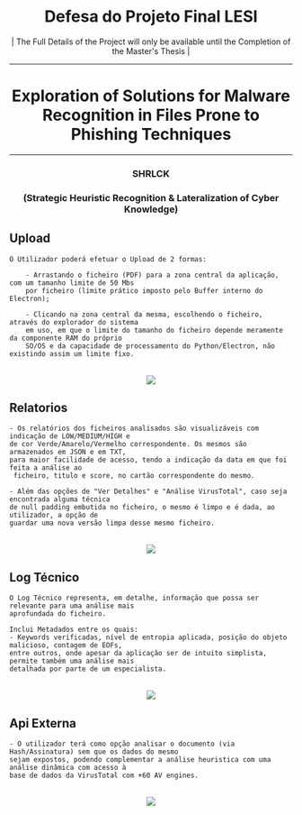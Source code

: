 # <h1 align="center"><b> Defesa do Projeto Final LESI </b></h1>
<p align="center">| The Full Details of the Project will only be available until the Completion of the Master's Thesis |</p>

---

<h1 align="center">Exploration of Solutions for Malware Recognition in Files Prone to Phishing Techniques</h1>

---

<h3 align="center">SHRLCK</h4>
<h3 align="center">(Strategic Heuristic Recognition & Lateralization of Cyber Knowledge) </h4>

##
## Upload

```
O Utilizador poderá efetuar o Upload de 2 formas:
       
    - Arrastando o ficheiro (PDF) para a zona central da aplicação, com um tamanho limite de 50 Mbs 
    por ficheiro (limite prático imposto pelo Buffer interno do Electron);
       
    - Clicando na zona central da mesma, escolhendo o ficheiro, através do explorador do sistema
    em uso, em que o limite do tamanho do ficheiro depende meramente da componente RAM do próprio
    SO/OS e da capacidade de processamento do Python/Electron, não existindo assim um limite fixo.
```

<br>

<div align="center">
  <img src = "https://github.com/user-attachments/assets/90717a1b-afb7-40ee-b791-1c98854183fb">
</div>


##
## Relatorios

```
- Os relatórios dos ficheiros analisados são visualizáveis com indicação de LOW/MEDIUM/HIGH e 
de cor Verde/Amarelo/Vermelho correspondente. Os mesmos são armazenados em JSON e em TXT, 
para maior facilidade de acesso, tendo a indicação da data em que foi feita a análise ao 
 ficheiro, titulo e score, no cartão correspondente do mesmo.
        
- Além das opções de "Ver Detalhes" e "Análise VirusTotal", caso seja encontrada alguma técnica 
de null padding embutida no ficheiro, o mesmo é limpo e é dada, ao utilizador, a opção de 
guardar uma nova versão limpa desse mesmo ficheiro.
```

<br>

<div align="center">
  <img src = "https://github.com/user-attachments/assets/c10e14e2-5a14-4c46-a792-17f7af68b666">
</div>


##
## Log Técnico

```
O Log Técnico representa, em detalhe, informação que possa ser relevante para uma análise mais 
aprofundada do ficheiro.

Inclui Metadados entre os quais:
- Keywords verificadas, nível de entropia aplicada, posição do objeto malicioso, contagem de EOFs,
entre outros, onde apesar da aplicação ser de intuito simplista, permite também uma análise mais
detalhada por parte de um especialista.
```

<br>

<div align="center">
  <img src = "https://github.com/user-attachments/assets/615d3339-125b-400c-8e2d-81c3940a48ed">
</div>


##
## Api Externa

```
- O utilizador terá como opção analisar o documento (via Hash/Assinatura) sem que os dados do mesmo 
sejam expostos, podendo complementar a análise heuristica com uma análise dinâmica com acesso à 
base de dados da VirusTotal com +60 AV engines. 
```

<br>

<div align="center">
  <img src = "https://github.com/user-attachments/assets/fce51118-9644-4a32-abcb-dab06ff4d959">
</div>


